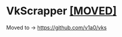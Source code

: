 # VkScrapper <a href="https://github.com/v1a0/vks">[MOVED]</a>
Moved to -> <a href="https://github.com/v1a0/vks">https://github.com/v1a0/vks</a>
